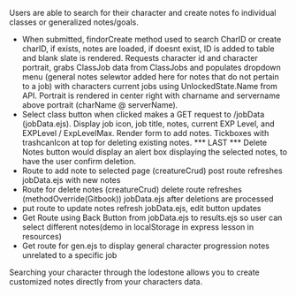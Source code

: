 Users are able to search for their character and create notes fo individual classes or generalized notes/goals. 

* When submitted, findorCreate method used to search CharID or create charID, if exists, notes are loaded, if doesnt exist, ID is added to table and blank slate is rendered. Requests character id and character portrait, grabs ClassJob data from ClassJobs and populates dropdown menu (general notes selewtor added here for notes that do not pertain to a job) with characters current jobs using UnlockedState.Name from API. Portrait is rendered in center right with charname and servername above portrait (charName @ serverName). 
 * Select class button when clicked makes a GET request to /jobData (jobData.ejs). Display job icon, job title, notes, current EXP Level, and EXPLevel / ExpLevelMax. Render form to add notes. Tickboxes with trashcanIcon at top for deleting existing notes. *** LAST *** Delete Notes button would display an alert box displaying the selected notes, to have the user confirm deletion.
 * Route to add note to selected page (creatureCrud) post route refreshes jobData.ejs with new notes
 * Route for delete notes (creatureCrud) delete route refreshes (methodOverride(Gitbook)) jobData.ejs after deletions are processed
* put route to update notes refresh jobData.ejs, edit button updates
* Get Route using Back Button from jobData.ejs to results.ejs so user can select different notes(demo in localStorage in express lesson in resources)
* Get route for gen.ejs to display general character progression notes unrelated to a specific job

Searching your character through the lodestone allows you to create customized notes directly from your characters data. 
